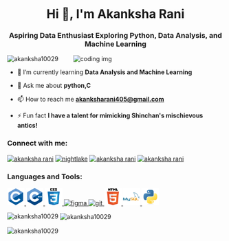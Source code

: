 <h1 align="center">Hi 👋, I'm Akanksha Rani</h1>
<h3 align="center">Aspiring Data Enthusiast Exploring Python, Data Analysis, and Machine Learning</h3>
<img align="right" alt="coding img" width="350" src="https://user-images.githubusercontent.com/74038190/250967618-de30015f-dc5f-4ecf-a49b-ccd2b89776e4.gif"

<p align="left"> <img src="https://komarev.com/ghpvc/?username=akanksha10029&label=Profile%20views&color=0e75b6&style=flat" alt="akanksha10029" /> </p>

- 🌱 I’m currently learning **Data Analysis and Machine Learning**

- 💬 Ask me about **python,C**

- 📫 How to reach me **akanksharani405@gmail.com**

- ⚡ Fun fact **I have a talent for mimicking Shinchan's mischievous antics!**

<h3 align="left">Connect with me:</h3>
<p align="left">
<a href="https://linkedin.com/in/akanksha rani" target="blank"><img align="center" src="https://raw.githubusercontent.com/rahuldkjain/github-profile-readme-generator/master/src/images/icons/Social/linked-in-alt.svg" alt="akanksha rani" height="30" width="40" /></a>
<a href="https://instagram.com/nightlake" target="blank"><img align="center" src="https://raw.githubusercontent.com/rahuldkjain/github-profile-readme-generator/master/src/images/icons/Social/instagram.svg" alt="nightlake" height="30" width="40" /></a>
<a href="https://www.codechef.com/users/akanksha rani" target="blank"><img align="center" src="https://cdn.jsdelivr.net/npm/simple-icons@3.1.0/icons/codechef.svg" alt="akanksha rani" height="30" width="40" /></a>
<a href="https://www.hackerrank.com/akanksha rani" target="blank"><img align="center" src="https://raw.githubusercontent.com/rahuldkjain/github-profile-readme-generator/master/src/images/icons/Social/hackerrank.svg" alt="akanksha rani" height="30" width="40" /></a>
</p>

<h3 align="left">Languages and Tools:</h3>
<p align="left"> <a href="https://www.cprogramming.com/" target="_blank" rel="noreferrer"> <img src="https://raw.githubusercontent.com/devicons/devicon/master/icons/c/c-original.svg" alt="c" width="40" height="40"/> </a> <a href="https://www.w3schools.com/cpp/" target="_blank" rel="noreferrer"> <img src="https://raw.githubusercontent.com/devicons/devicon/master/icons/cplusplus/cplusplus-original.svg" alt="cplusplus" width="40" height="40"/> </a> <a href="https://www.w3schools.com/css/" target="_blank" rel="noreferrer"> <img src="https://raw.githubusercontent.com/devicons/devicon/master/icons/css3/css3-original-wordmark.svg" alt="css3" width="40" height="40"/> </a> <a href="https://www.figma.com/" target="_blank" rel="noreferrer"> <img src="https://www.vectorlogo.zone/logos/figma/figma-icon.svg" alt="figma" width="40" height="40"/> </a> <a href="https://git-scm.com/" target="_blank" rel="noreferrer"> <img src="https://www.vectorlogo.zone/logos/git-scm/git-scm-icon.svg" alt="git" width="40" height="40"/> </a> <a href="https://www.w3.org/html/" target="_blank" rel="noreferrer"> <img src="https://raw.githubusercontent.com/devicons/devicon/master/icons/html5/html5-original-wordmark.svg" alt="html5" width="40" height="40"/> </a> <a href="https://www.mysql.com/" target="_blank" rel="noreferrer"> <img src="https://raw.githubusercontent.com/devicons/devicon/master/icons/mysql/mysql-original-wordmark.svg" alt="mysql" width="40" height="40"/> </a> <a href="https://www.python.org" target="_blank" rel="noreferrer"> <img src="https://raw.githubusercontent.com/devicons/devicon/master/icons/python/python-original.svg" alt="python" width="40" height="40"/> </a> </p>

<p><img align="left" src="https://github-readme-stats.vercel.app/api/top-langs?username=akanksha10029&show_icons=true&locale=en&layout=compact" alt="akanksha10029" /></p>

<p>&nbsp;<img align="center" src="https://github-readme-stats.vercel.app/api?username=akanksha10029&show_icons=true&locale=en" alt="akanksha10029" /></p>

<p><img align="center" src="https://github-readme-streak-stats.herokuapp.com/?user=akanksha10029&" alt="akanksha10029" /></p>
